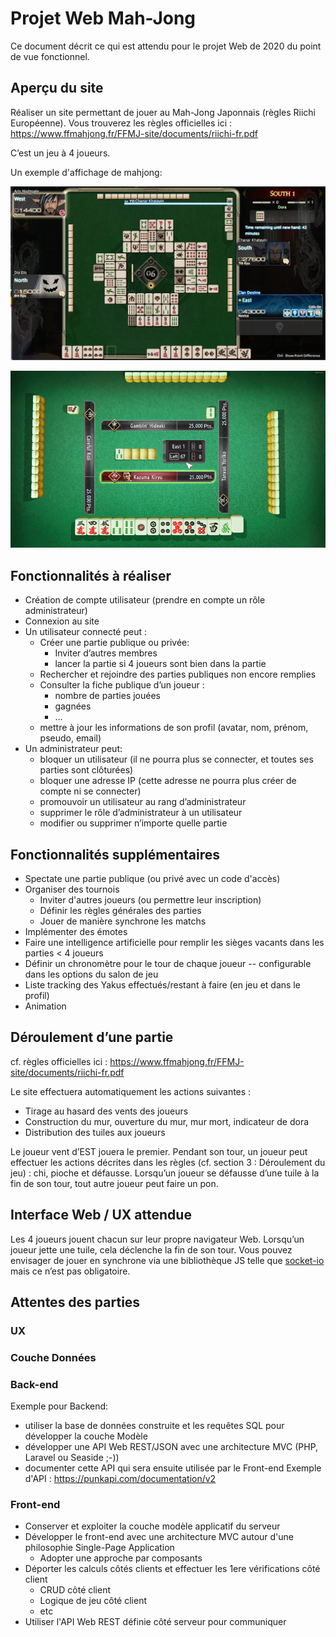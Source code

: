 # Projet  Web  Mah-Jong

Ce document décrit ce qui est attendu pour le projet Web de 2020 du point de vue fonctionnel.

## Aperçu du site
Réaliser un site permettant de jouer au Mah-Jong Japonnais (règles Riichi Européenne).
Vous trouverez les règles officielles ici : https://www.ffmahjong.fr/FFMJ-site/documents/riichi-fr.pdf

C’est un jeu à 4 joueurs.

Un exemple d'affichage de mahjong:

![Aperçu d'un mahjong dans FF XIV](resources/mahjong_ex_1.png)

![Aperçu d'un mahjong dans Yakuza Kiwami](resources/yakuza.png)

## Fonctionnalités à réaliser
* Création de compte utilisateur (prendre en compte un rôle administrateur)
* Connexion au site
* Un utilisateur connecté peut :
   * Créer une partie publique ou privée:
      * Inviter d’autres membres
      * lancer la partie si 4 joueurs sont bien dans la partie
   * Rechercher et rejoindre des parties publiques non encore remplies
   * Consulter la fiche publique d’un joueur :
      * nombre de parties jouées
      * gagnées
      * ...
    * mettre à jour les informations de son profil (avatar, nom, prénom, pseudo, email)
* Un administrateur peut:
   * bloquer un utilisateur (il ne pourra plus se connecter, et toutes ses parties sont clôturées)
   * bloquer une adresse IP (cette adresse ne pourra plus créer de compte ni se connecter)
   * promouvoir un utilisateur au rang d’administrateur
   * supprimer le rôle d’administrateur à un utilisateur
   * modifier ou supprimer n’importe quelle partie

## Fonctionnalités supplémentaires
* Spectate une partie publique (ou privé avec un code d'accès)
* Organiser des tournois
   * Inviter d'autres joueurs (ou permettre leur inscription)
   * Définir les règles générales des parties
   * Jouer de manière synchrone les matchs
* Implémenter des émotes
* Faire une intelligence artificielle pour remplir les sièges vacants dans les parties < 4 joueurs
* Définir un chronomètre pour le tour de chaque joueur -- configurable dans les options du salon de jeu
* Liste tracking des Yakus effectués/restant à faire (en jeu et dans le profil)
* Animation

## Déroulement d’une partie
cf. règles officielles ici : https://www.ffmahjong.fr/FFMJ-site/documents/riichi-fr.pdf

Le site effectuera automatiquement les actions suivantes :
* Tirage au hasard des vents des joueurs
* Construction du mur, ouverture du mur, mur mort, indicateur de dora
* Distribution des tuiles aux joueurs

Le joueur vent d’EST jouera le premier. Pendant son tour, un joueur peut effectuer les actions décrites dans les règles (cf. section 3 : Déroulement du jeu) : chi, pioche et défausse. Lorsqu’un joueur se défausse d’une tuile à la fin de son tour, tout autre joueur peut faire un pon.

## Interface Web / UX attendue
Les 4 joueurs jouent chacun sur leur propre navigateur Web. Lorsqu’un joueur jette une tuile, cela déclenche la fin de son tour. Vous pouvez envisager de jouer en synchrone via une bibliothèque JS telle que [socket-io](https://socket.io) mais ce n’est pas obligatoire.

## Attentes des parties

### UX
### Couche Données

### Back-end
Exemple pour Backend:
* utiliser la base de données construite et les requêtes SQL pour développer la couche Modèle
* développer une API Web REST/JSON avec une architecture MVC (PHP, Laravel ou Seaside ;-))
* documenter cette API qui sera ensuite utilisée par le Front-end
Exemple d'API : https://punkapi.com/documentation/v2

### Front-end
* Conserver et exploiter la couche modèle applicatif du serveur
* Développer le front-end avec une architecture MVC autour d'une philosophie Single-Page Application
   * Adopter une approche par composants
* Déporter les calculs côtés clients et effectuer les 1ere vérifications côté client
   * CRUD côté client
   * Logique de jeu côté client
   * etc
* Utiliser l'API Web REST définie côté serveur pour communiquer

